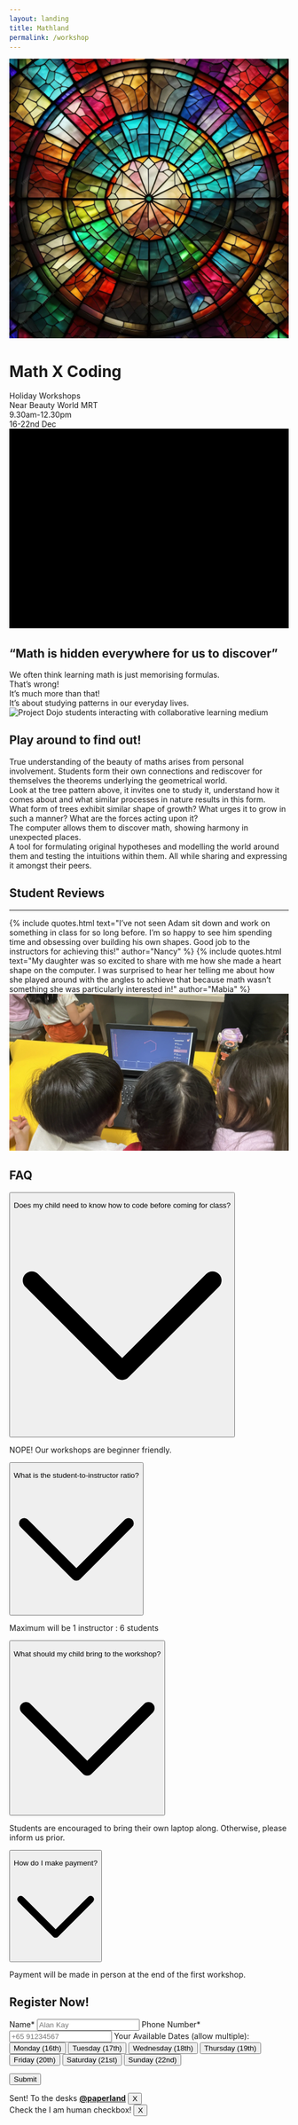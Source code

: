 ```yaml
---
layout: landing
title: Mathland
permalink: /workshop
---
```


<!-- Hero image -->
<img class="object-cover w-full h-full" src="/assets/lib/landing/stained_glass.webp" alt="Project Dojo students interacting with collaborative learning medium">
<!-- Hero text -->
<h1 class="text-5xl tracking-tighter sm:text-9xl">Math X Coding</h1>
<div class="text-text">Holiday Workshops</div>
<div class="text-text">Near Beauty World MRT</div>
<div class="text-text">9.30am-12.30pm</div>
<div class="text-text">16-22nd Dec</div>


<!-- Tree gif -->
<img class="object-cover w-full h-full" src="/assets/lib/landing/tree.gif" alt="Project Dojo students interacting with collaborative learning medium">
<h2 class="my-8 text-4xl">“Math is hidden everywhere for us to discover”</h2>

<div class="text-text">We often think learning math is just memorising formulas.</div>
<div class="text-text">That’s wrong!</div>
<div class="text-text">It’s much more than that!</div>
<div class="text-text">It’s about studying patterns in our everyday lives.</div>


<!-- Knowledge Park gif -->
<img class="object-cover w-full h-full" src="/assets/lib/landing/knowledge_park.gif" alt="Project Dojo students interacting with collaborative learning medium">
<h2 class="my-8 text-4xl">Play around to find out!</h2>

<div class="text-text">True understanding of the beauty of maths arises from personal involvement. Students form their own connections and rediscover for themselves the theorems underlying the geometrical world.</div>
<div class="text-text">Look at the tree pattern above, it invites one to study it, understand how it comes about and what similar processes in nature results in this form. </div>
<div class="text-text">What form of trees exhibit similar shape of growth? What urges it to grow in such a manner? What are the forces acting upon it?</div>
<div class="text-text">The computer allows them to discover math, showing harmony in unexpected places. </div>
<div class="text-text">A tool for formulating original hypotheses and modelling the world around them and testing the intuitions within them. All while sharing and expressing it amongst their peers.</div>


<section>
    <h2 class="my-8 text-4xl text-center">Student Reviews</h2><hr>
    <div class="mt-8 grid-container">
        {% include quotes.html 
            text="I’ve not seen Adam sit down and work on something in class for so long before. I’m so happy to see him spending time and obsessing over building his own shapes. Good job to the instructors for achieving this!"
            author="Nancy"
        %}
        {% include quotes.html 
            text="My daughter was so excited to share with me how she made a heart shape on the computer. I was surprised to hear her telling me about how she played around with the angles to achieve that because math wasn’t something she was particularly interested in!"
            author="Mabia"
        %}
    </div>
</section>


<!-- Senang -->
<img class="object-cover w-full h-full" src="/assets/lib/landing/senang_16x9.webp" alt="Project Dojo students interacting with collaborative learning medium">

<!-- FAQ -->
<h2 class="my-8 text-4xl">FAQ</h2>
<div class="px-4 pb-16 mx-auto sm:max-w-xl md:max-w-full lg:max-w-screen-xl md:px-24 lg:px-8 lg:pb-20">
  <div class="max-w-xl sm:mx-auto lg:max-w-2xl">
    <div class="space-y-4">
        <!-- Question -->
        <div class="border-b">
            <button type="button" aria-label="Open item" title="Open item" class="flex items-center justify-between w-full p-4 focus:outline-none" onclick="toggleAccordion(this)">
                <p class="text-left">Does my child need to know how to code before coming for class?</p>
                <svg viewBox="0 0 24 24" class="w-3 text-gray-600 transition-transform duration-200"><polyline fill="none" stroke="currentColor" stroke-width="2" stroke-linecap="round" stroke-miterlimit="10" points="2,7 12,17 22,7" stroke-linejoin="round"></polyline></svg>
            </button>
            <div class="hidden p-4 pt-0"><p class="text-gray-700">NOPE! Our workshops are beginner friendly.</p></div>
        </div>
        <!-- Question -->
        <div class="border-b">
            <button type="button" aria-label="Open item" title="Open item" class="flex items-center justify-between w-full p-4 focus:outline-none" onclick="toggleAccordion(this)">
                <p class="text-left">What is the student-to-instructor ratio?</p>
                <svg viewBox="0 0 24 24" class="w-3 text-gray-600 transition-transform duration-200"><polyline fill="none" stroke="currentColor" stroke-width="2" stroke-linecap="round" stroke-miterlimit="10" points="2,7 12,17 22,7" stroke-linejoin="round"></polyline></svg>
            </button>
            <div class="hidden p-4 pt-0"><p class="text-gray-700">Maximum will be 1 instructor : 6 students</p></div>
        </div>
        <!-- Question -->
        <div class="border-b">
            <button type="button" aria-label="Open item" title="Open item" class="flex items-center justify-between w-full p-4 focus:outline-none" onclick="toggleAccordion(this)">
                <p class="text-left">What should my child bring to the workshop?</p>
                <svg viewBox="0 0 24 24" class="w-3 text-gray-600 transition-transform duration-200"><polyline fill="none" stroke="currentColor" stroke-width="2" stroke-linecap="round" stroke-miterlimit="10" points="2,7 12,17 22,7" stroke-linejoin="round"></polyline></svg>
            </button>
            <div class="hidden p-4 pt-0"><p class="text-gray-700">Students are encouraged to bring their own laptop along. Otherwise, please inform us prior.</p></div>
        </div>
        <!-- Question -->
        <div class="border-b">
            <button type="button" aria-label="Open item" title="Open item" class="flex items-center justify-between w-full p-4 focus:outline-none" onclick="toggleAccordion(this)">
                <p class="text-left">How do I make payment?</p>
                <svg viewBox="0 0 24 24" class="w-3 text-gray-600 transition-transform duration-200"><polyline fill="none" stroke="currentColor" stroke-width="2" stroke-linecap="round" stroke-miterlimit="10" points="2,7 12,17 22,7" stroke-linejoin="round"></polyline></svg>
            </button>
            <div class="hidden p-4 pt-0"><p class="text-gray-700">Payment will be made in person at the end of the first workshop. </p></div>
        </div>
    </div>
  </div>
</div>


<h2 class="my-8 text-4xl">Register Now!</h2>
<!-- Register Form -->
<form id="lettertopaperland" class="flex flex-col p-6 space-y-4 bg-white rounded-lg shadow-lg" accept-charset="UTF-8" action="https://india.fly.dev/proxy/apps/guru/work" method="POST">
    <!-- Name -->
    <label for="name-input" class="font-medium text-gray-700">Name*</label>
    <input id="name-input" type="text" name="name" placeholder="Alan Kay" class="w-full p-2 border border-gray-300 rounded-md focus:outline-none focus:ring-2 focus:ring-primary" />
    <!-- Phone number -->
    <label for="phone-input" class="font-medium text-gray-700">Phone Number*</label>
    <input id="phone-input" type="tel" name="phone" placeholder="+65 91234567" class="w-full p-2 border border-gray-300 rounded-md focus:outline-none focus:ring-2 focus:ring-primary" required />
    <!-- Multiple Date Selection -->
    <label class="font-medium text-gray-700">Your Available Dates (allow multiple):</label>
    <div class="grid grid-cols-1 gap-3 sm:grid-cols-2" id="date-selection-container">
        <!-- Monday -->
        <button 
          type="button" 
          class="p-3 text-center text-gray-800 bg-white border rounded-md hover:bg-gray-200 focus:outline-none focus:ring focus:ring-gray-300"
          onclick="toggleDate(this, 'Monday (16th)')"
        >
          Monday (16th)
        </button>
        <!-- Tuesday -->
        <button 
          type="button" 
          class="p-3 text-center text-gray-800 bg-white border rounded-md hover:bg-gray-200 focus:outline-none focus:ring focus:ring-gray-300"
          onclick="toggleDate(this, 'Tuesday (17th)')"
        >
          Tuesday (17th)
        </button>
        <!-- Wednesday -->
        <button 
          type="button" 
          class="p-3 text-center text-gray-800 bg-white border rounded-md hover:bg-gray-200 focus:outline-none focus:ring focus:ring-gray-300"
          onclick="toggleDate(this, 'Wednesday (18th)')"
        >
          Wednesday (18th)
        </button>
        <!-- Thursday -->
        <button 
          type="button" 
          class="p-3 text-center text-gray-800 bg-white border rounded-md hover:bg-gray-200 focus:outline-none focus:ring focus:ring-gray-300"
          onclick="toggleDate(this, 'Thursday (19th)')"
        >
          Thursday (19th)
        </button>
        <!-- Friday -->
        <button 
          type="button" 
          class="p-3 text-center text-gray-800 bg-white border rounded-md hover:bg-gray-200 focus:outline-none focus:ring focus:ring-gray-300"
          onclick="toggleDate(this, 'Friday (20th)')"
        >
          Friday (20th)
        </button>
        <!-- Saturday -->
        <button 
          type="button" 
          class="p-3 text-center text-gray-800 bg-white border rounded-md hover:bg-gray-200 focus:outline-none focus:ring focus:ring-gray-300"
          onclick="toggleDate(this, 'Saturday (21st)')"
        >
          Saturday (21st)
        </button>
        <!-- Sunday -->
        <button 
          type="button" 
          class="p-3 text-center text-gray-800 bg-white border rounded-md hover:bg-gray-200 focus:outline-none focus:ring focus:ring-gray-300"
          onclick="toggleDate(this, 'Sunday (22nd)')"
        >
          Sunday (22nd)
        </button>
    </div>

<input type="hidden" name="selected_dates" id="selected-dates" />
<input type="hidden" name="return_url" value="{{ page.url | absolute_url }}" />

<div class="flex justify-center">
    <div class="h-captcha" data-sitekey="7688737e-8d00-4c1e-acdc-828ee1c02e08"></div>
    <script src="https://js.hcaptcha.com/1/api.js" async defer></script>
</div>

<button type="submit" class="px-4 py-2 text-white rounded-md bg-primary hover:bg-primary-dark focus:outline-none focus:ring-2 focus:ring-primary">Submit</button>
</form>

<!-- Successful toast -->
<div class="fixed z-50 hidden bottom-4 right-4" id="toast-good">
  <div class="flex items-center p-4 text-green-700 bg-green-100 border border-green-400 rounded-md shadow-lg">
      <i class="mr-2 fa fa-check-circle"></i>
      <span>Sent! To the desks <a class="text-blue-600 underline" href="/about"><b>@paperland</b></a></span>
      <button class="ml-auto text-gray-500 hover:text-gray-700 focus:outline-none" onclick="document.getElementById('toast-good').style.display = 'none';">X</button>
  </div>
</div>

<!-- Failure toast -->
<div class="fixed z-50 hidden bottom-4 right-4" id="toast-bad">
  <div class="flex items-center p-4 text-red-700 bg-red-100 border border-red-400 rounded-md shadow-lg">
      <i class="mr-2 fa fa-check-circle"></i>
      <span>Check the I am human checkbox!</span>
      <button class="ml-auto text-gray-500 hover:text-gray-700 focus:outline-none" onclick="document.getElementById('toast-bad').style.display = 'none';">X</button>
  </div>
</div>






<script>
    const urlParams = new URLSearchParams(window.location.search);
    if (urlParams.get('sent') == "true") {
        const element = document.getElementById('toast-good');
        element.style.display = 'block'; // Show the element
    } else if (urlParams.get('sent') == "false") {
        const element = document.getElementById('toast-bad');
        element.style.display = 'block'; // Show the element
    }

    const selectedDates = new Set();

    function toggleDate(button, date) {
    if (selectedDates.has(date)) {
      selectedDates.delete(date);
      button.classList.remove("bg-gray-300");
      button.classList.add("bg-white", "text-gray-800");
    } else {
      selectedDates.add(date);
      button.classList.add("bg-gray-300");
      button.classList.remove("bg-white", "text-gray-800");
    }

    // Update the hidden input with selected dates
    document.getElementById('selected-dates').value = Array.from(selectedDates).join(', ');
  }
</script>
